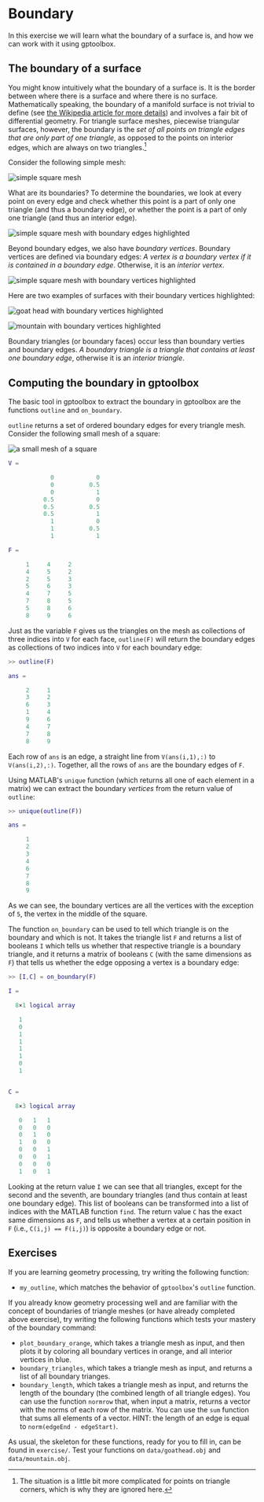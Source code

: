 # Boundary

In this exercise we will learn what the boundary of a surface is, and how we can
work with it using gptoolbox.


## The boundary of a surface

You might know intuitively what the boundary of a surface is.
It is the border between where there is a surface and where there is no surface.
Mathematically speaking, the boundary of a manifold surface is not trivial to
define
(see [the Wikipedia article for more details](https://en.wikipedia.org/wiki/Manifold#Manifold_with_boundary))
and involves a fair bit of differential geometry.
For triangle surface meshes, piecewise triangular surfaces, however,
the boundary is the _set of all points on triangle edges that are only part of
one triangle_, as opposed to the points on interior edges, which are always on
two triangles.[^1]

Consider the following simple mesh:

![simple square mesh](assets/square_nobdries.png)

What are its boundaries?
To determine the boundaries, we look at every point on every edge and check
whether this point is a part of only one triangle (and thus a boundary edge),
or whether the point is a part of only one triangle (and thus an interior
edge).

![simple square mesh with boundary edges highlighted](assets/square_bdries.png)

Beyond boundary edges, we also have _boundary vertices_.
Boundary vertices are defined via boundary edges:
_A vertex is a boundary vertex if it is contained in a boundary edge_.
Otherwise, it is an _interior vertex_.

![simple square mesh with boundary vertices highlighted](assets/square_bdryverts.png)

Here are two examples of surfaces with their boundary vertices highlighted:

![goat head with boundary vertices highlighted](assets/goathead_bdryverts.png)

![mountain with boundary vertices highlighted](assets/mountain_bdryverts.png)

Boundary triangles (or boundary faces) occur less than boundary
verties and boundary edges.
_A boundary triangle is a triangle that contains at least one boundary edge_,
otherwise it is an _interior triangle_.


## Computing the boundary in gptoolbox

The basic tool in gptoolbox to extract the boundary in gptoolbox are the
functions `outline` and `on_boundary`.

`outline` returns a set of ordered boundary edges for every triangle mesh.
Consider the following small mesh of a square:

![a small mesh of a square](assets/small_square.png)
```MATLAB
V =

            0            0
            0          0.5
            0            1
          0.5            0
          0.5          0.5
          0.5            1
            1            0
            1          0.5
            1            1

F =

     1     4     2
     4     5     2
     2     5     3
     5     6     3
     4     7     5
     7     8     5
     5     8     6
     8     9     6
```

Just as the variable `F` gives us the triangles on the mesh as collections of
three indices into `V` for each face, `outline(F)` will return the boundary
edges as collections of two indices into `V` for each boundary edge:
```MATLAB
>> outline(F)

ans =

     2     1
     3     2
     6     3
     1     4
     9     6
     4     7
     7     8
     8     9
```

Each row of `ans` is an edge, a straight line from `V(ans(i,1),:)` to
`V(ans(i,2),:)`.
Together, all the rows of `ans` are the boundary edges of `F`.

Using MATLAB's `unique` function (which returns all one of each element in a
matrix) we can extract the boundary _vertices_ from the return value of
`outline`:
```MATLAB
>> unique(outline(F))

ans =

     1
     2
     3
     4
     6
     7
     8
     9
```

As we can see, the boundary vertices are all the vertices with the exception of
`5`, the vertex in the middle of the square.

The function `on_boundary` can be used to tell which triangle is on the boundary
and which is not.
It takes the triangle list `F` and returns a list of booleans `I` which tells us
whether that respective triangle is a boundary triangle, and it returns a matrix
of booleans `C` (with the same dimensions as `F`) that tells us whether the edge
opposing a vertex is a boundary edge:
```MATLAB
>> [I,C] = on_boundary(F)

I =

  8×1 logical array

   1
   0
   1
   1
   1
   1
   0
   1


C =

  8×3 logical array

   0   1   1
   0   0   0
   0   1   0
   1   0   0
   0   0   1
   0   0   1
   0   0   0
   1   0   1
```

Looking at the return value `I` we can see that all triangles, except for the
second and the seventh, are boundary triangles (and thus contain at least one
boundary edge).
This list of booleans can be transformed into a list of indices with the MATLAB
function `find`.
The return value `C` has the exact same dimensions as `F`, and tells us whether
a vertex at a certain position in `F` (i.e., `C(i,j) == F(i,j)`) is opposite a
boundary edge or not.


## Exercises

If you are learning geometry processing, try writing the following function:
* `my_outline`, which matches the behavior of `gptoolbox`'s `outline` function.

If you already know geometry processing well and are familiar with the concept
of boundaries of triangle meshes (or have already completed above exercise),
try writing the following functions which tests your mastery of the boundary
command:
* `plot_boundary_orange`, which takes a triangle mesh as input, and then plots
it by coloring all boundary vertices in orange, and all interior vertices in
blue.
* `boundary_triangles`, which takes a triangle mesh as input, and returns a list
of all boundary trianges.
* `boundary_length`, which takes a triangle mesh as input, and returns the
length of the boundary (the combined length of all triangle edges).
You can use the function `normrow` that, when input a matrix, returns a vector
with the norms of each row of the matrix.
You can use the `sum` function that sums all elements of a vector.
HINT: the length of an edge is equal to `norm(edgeEnd - edgeStart)`.

As usual, the skeleton for these functions, ready for you to fill in, can be
found in `exercise/`.
Test your functions on `data/goathead.obj` and `data/mountain.obj`.


[^1]: The situation is a little bit more complicated for points on triangle
corners, which is why they are ignored here.
